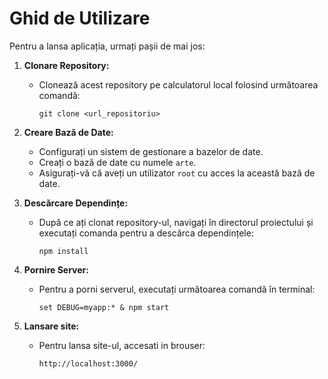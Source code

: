 # Ghid de Utilizare

Pentru a lansa aplicația, urmați pașii de mai jos:

1. **Clonare Repository:**
   - Clonează acest repository pe calculatorul local folosind următoarea comandă:
     ```
     git clone <url_repositoriu>
     ```

2. **Creare Bază de Date:**
   - Configurați un sistem de gestionare a bazelor de date.
   - Creați o bază de date cu numele `arte`.
   - Asigurați-vă că aveți un utilizator `root` cu acces la această bază de date.

3. **Descărcare Dependințe:**
   - După ce ați clonat repository-ul, navigați în directorul proiectului și executați comanda pentru a descărca dependințele:
     ```
     npm install
     ```

4. **Pornire Server:**
   - Pentru a porni serverul, executați următoarea comandă în terminal:
     ```
     set DEBUG=myapp:* & npm start
     ```

5. **Lansare site:**
   - Pentru lansa site-ul, accesati in brouser:
     ```
     http://localhost:3000/
     ```
